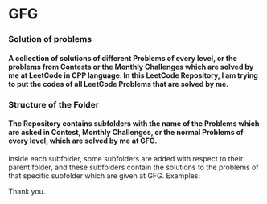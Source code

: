 # GFG
### Solution of problems
#### A collection of solutions of different Problems of every level, or the problems from Contests or the Monthly Challenges which are solved by me at LeetCode in CPP language. In this LeetCode Repository, I am trying to put the codes of all LeetCode Problems that are solved by me.

### Structure of the Folder
#### The Repository contains subfolders with the name of the Problems which are asked in Contest, Monthly Challenges, or the normal Problems of every level, which are solved by me at GFG.
Inside each subfolder, some subfolders are added with respect to their parent folder, and these subfolders contain the solutions to the problems of that specific subfolder which are given at GFG.
Examples:


Thank you.

